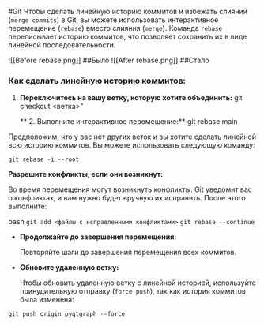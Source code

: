 #Git 
Чтобы сделать линейную историю коммитов и избежать слияний (`merge commits`) в Git, вы можете использовать интерактивное перемещение (`rebase`) вместо слияния (`merge`). Команда `rebase` переписывает историю коммитов, что позволяет сохранить их в виде линейной последовательности.

![[Before rebase.png]]
##Было
![[After rebase.png]]
##Стало



### Как сделать линейную историю коммитов:

1. **Переключитесь на вашу ветку, которую хотите объединить:**
	git checkout <ветка>"
	
	** 2. Выполните интерактивное перемещение:**
		git rebase main

Предположим, что у вас нет других веток и вы хотите сделать линейной всю историю коммитов. Вы можете использовать следующую команду:

	git rebase -i --root

	

**Разрешите конфликты, если они возникнут:**

Во время перемещения могут возникнуть конфликты. Git уведомит вас о конфликтах, и вам нужно будет вручную их исправить. После этого выполните:

bash
`git add <файлы с исправленными конфликтами>` 
`git rebase --continue`

- **Продолжайте до завершения перемещения:**
    
    Повторяйте шаги до завершения перемещения всех коммитов.
    
- **Обновите удаленную ветку:**
    
    Чтобы обновить удаленную ветку с линейной историей, используйте принудительную отправку (`force push`), так как история коммитов была изменена:

`git push origin pyqtgraph --force`